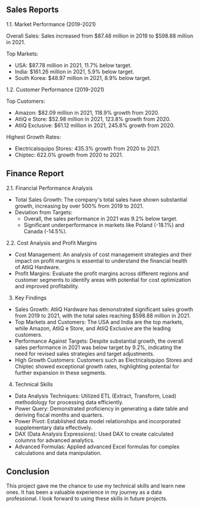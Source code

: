 ## Sales Reports

1.1. Market Performance (2019-2021)

Overall Sales: Sales increased from $87.48 million in 2019 to $598.88 million in 2021.

Top Markets:

* USA: $87.78 million in 2021, 11.7% below target.
* India: $161.26 million in 2021, 5.9% below target.
* South Korea: $48.97 million in 2021, 8.9% below target.


1.2. Customer Performance (2019-2021)

Top Customers:

* Amazon: $82.09 million in 2021, 118.9% growth from 2020.
* AtliQ e Store: $52.98 million in 2021, 123.8% growth from 2020.
* AtliQ Exclusive: $61.12 million in 2021, 245.8% growth from 2020.

Highest Growth Rates:

* Electricalsquipo Stores: 435.3% growth from 2020 to 2021.
* Chiptec: 622.0% growth from 2020 to 2021.

## Finance Report

2.1. Financial Performance Analysis

* Total Sales Growth: The company's total sales have shown substantial growth, increasing by over 500% from 2019 to 2021.
* Deviation from Targets:
  * Overall, the sales performance in 2021 was 9.2% below target.
  * Significant underperformance in markets like Poland (-18.1%) and Canada (-14.5%).
    
2.2. Cost Analysis and Profit Margins

* Cost Management: An analysis of cost management strategies and their impact on profit margins is essential to understand the financial health of AtliQ Hardware.
* Profit Margins: Evaluate the profit margins across different regions and customer segments to identify areas with potential for cost optimization and improved profitability.

  
3. Key Findings
   
* Sales Growth: AtliQ Hardware has demonstrated significant sales growth from 2019 to 2021, with the total sales reaching $598.88 million in 2021.
* Top Markets and Customers: The USA and India are the top markets, while Amazon, AtliQ e Store, and AtliQ Exclusive are the leading customers.
* Performance Against Targets: Despite substantial growth, the overall sales performance in 2021 was below target by 9.2%, indicating the need for revised sales strategies and target adjustments.
* High Growth Customers: Customers such as Electricalsquipo Stores and Chiptec showed exceptional growth rates, highlighting potential for further expansion in these segments.

  
4. Technical Skills
   
* Data Analysis Techniques: Utilized ETL (Extract, Transform, Load) methodology for processing data efficiently.
* Power Query: Demonstrated proficiency in generating a date table and deriving fiscal months and quarters.
* Power Pivot: Established data model relationships and incorporated supplementary data effectively.
* DAX (Data Analysis Expressions): Used DAX to create calculated columns for advanced analytics.
* Advanced Formulas: Applied advanced Excel formulas for complex calculations and data manipulation.

## Conclusion
This project gave me the chance to use my technical skills and learn new ones. It has been a valuable experience in my journey as a data professional. I look forward to using these skills in future projects.
